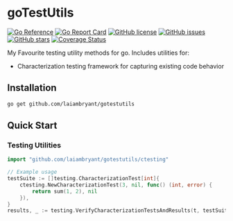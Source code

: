 # goTestUtils

[![Go Reference](https://pkg.go.dev/badge/github.com/laiambryant/gotestutils.svg)](https://pkg.go.dev/github.com/laiambryant/gotestutils)
[![Go Report Card](https://goreportcard.com/badge/github.com/laiambryant/gotestutils)](https://goreportcard.com/report/github.com/laiambryant/gotestutils)
[![GitHub license](https://img.shields.io/github/license/laiambryant/gotestutils.svg)](https://github.com/laiambryant/gotestutils/blob/main/LICENSE)
[![GitHub issues](https://img.shields.io/github/issues/laiambryant/gotestutils.svg)](https://github.com/laiambryant/gotestutils/issues)
[![GitHub stars](https://img.shields.io/github/stars/laiambryant/gotestutils.svg)](https://github.com/laiambryant/gotestutils/stargazers)
[![Coverage Status](https://coveralls.io/repos/github/laiambryant/mygotestutils/badge.svg?branch=main)](https://coveralls.io/repos/github/laiambryant/mygotestutils/badge.svg?branch=main)

My Favourite testing utility methods for go. Includes utilities for:

- Characterization testing framework for capturing existing code behavior

## Installation

```bash
go get github.com/laiambryant/gotestutils
```

## Quick Start

### Testing Utilities

```go
import "github.com/laiambryant/gotestutils/ctesting"

// Example usage
testSuite := []testing.CharacterizationTest[int]{
    ctesting.NewCharacterizationTest(3, nil, func() (int, error) { 
        return sum(1, 2), nil 
    }),
}
results, _ := testing.VerifyCharacterizationTestsAndResults(t, testSuite)
```
